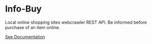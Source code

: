 # Info-Buy
Local online shopping sites webcrawler REST API. Be informed before purchase of an item online.

[See Documentation](https://documenter.getpostman.com/view/4654837/SVYkw1vv?version=latest#0af7828e-b183-4d9f-b4bb-a53cf26374b9)
